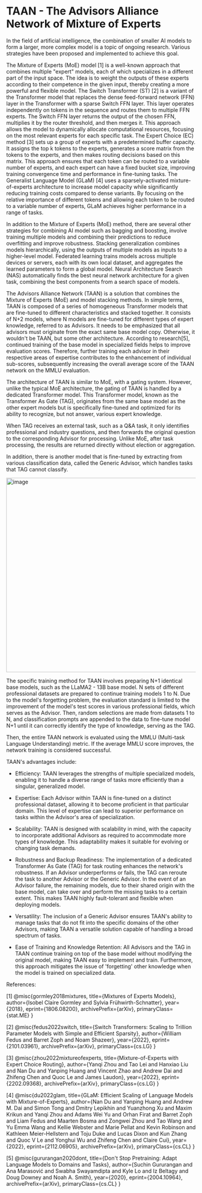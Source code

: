 # TAAN - The Advisors Alliance Network of Mixture of Experts

In the field of artificial intelligence, the combination of smaller AI models to form a larger, more complex model is a topic of ongoing research. Various strategies have been proposed and implemented to achieve this goal.

The Mixture of Experts (MoE) model [1] is a well-known approach that combines multiple "expert" models, each of which specializes in a different part of the input space. The idea is to weight the outputs of these experts according to their competence in the given input, thereby creating a more powerful and flexible model. The Switch Transformer (ST) [2] is a variant of the Transformer model that replaces the dense feed-forward network (FFN) layer in the Transformer with a sparse Switch FFN layer. This layer operates independently on tokens in the sequence and routes them to multiple FFN experts. The Switch FFN layer returns the output of the chosen FFN, multiplies it by the router threshold, and then merges it. This approach allows the model to dynamically allocate computational resources, focusing on the most relevant experts for each specific task. The Expert Choice (EC) method [3] sets up a group of experts with a predetermined buffer capacity. It assigns the top k tokens to the experts, generates a score matrix from the tokens to the experts, and then makes routing decisions based on this matrix. This approach ensures that each token can be routed to a variable number of experts, and each expert can have a fixed bucket size, improving training convergence time and performance in fine-tuning tasks. The Generalist Language Model (GLaM) [4] uses a sparsely-activated mixture-of-experts architecture to increase model capacity while significantly reducing training costs compared to dense variants. By focusing on the relative importance of different tokens and allowing each token to be routed to a variable number of experts, GLaM achieves higher performance in a range of tasks.

In addition to the Mixture of Experts (MoE) method, there are several other strategies for combining AI model such as bagging and boosting, involve training multiple models and combining their predictions to reduce overfitting and improve robustness. Stacking generalization combines models hierarchically, using the outputs of multiple models as inputs to a higher-level model. Federated learning trains models across multiple devices or servers, each with its own local dataset, and aggregates the learned parameters to form a global model. Neural Architecture Search (NAS) automatically finds the best neural network architecture for a given task, combining the best components from a search space of models.

The Advisors Alliance Network (TAAN) is a solution that combines the Mixture of Experts (MoE) and model stacking methods. In simple terms, TAAN is composed of a series of homogeneous Transformer models that are fine-tuned to different characteristics and stacked together. It consists of N+2 models, where N models are fine-tuned for different types of expert knowledge, referred to as Advisors. It needs to be emphasized that all advisors must originate from the exact same base model copy. Otherwise, it wouldn't be TAAN, but some other architecture. According to research[5], continued training of the base model in specialized fields helps to improve evaluation scores. Therefore, further training each advisor in their respective areas of expertise contributes to the enhancement of individual sub-scores, subsequently increasing the overall average score of the TAAN network on the MMLU evaluation.

The architecture of TAAN is similar to MoE, with a gating system. However, unlike the typical MoE architecture, the gating of TAAN is handled by a dedicated Transformer model. This Transformer model, known as the Transformer As Gate (TAG), originates from the same base model as the other expert models but is specifically fine-tuned and optimized for its ability to recognize, but not answer, various expert knowledge.

When TAG receives an external task, such as a Q&A task, it only identifies professional and industry questions, and then forwards the original question to the corresponding Advisor for processing. Unlike MoE, after task processing, the results are returned directly without election or aggregation. 

In addition, there is another model that is fine-tuned by extracting from various classification data, called the Generic Advisor, which handles tasks that TAG cannot classify.

<img width="516" alt="image" src="https://github.com/chattyfish/taa/blob/main/taan_general_diagram.png">


The specific training method for TAAN involves preparing N+1 identical base models, such as the LLaMA2 - 13B base model. N sets of different professional datasets are prepared to continue training models 1 to N. Due to the model's forgetting problem, the evaluation standard is limited to the improvement of the model's test scores in various professional fields, which serves as the Advisor. Then, random selections are made from datasets 1 to N, and classification prompts are appended to the data to fine-tune model N+1 until it can correctly identify the type of knowledge, serving as the TAG.

Then, the entire TAAN network is evaluated using the MMLU (Multi-task Language Understanding) metric. If the average MMLU score improves, the network training is considered successful.

TAAN's advantages include:

- Efficiency: TAAN leverages the strengths of multiple specialized models, enabling it to handle a diverse range of tasks more efficiently than a singular, generalized model.

- Expertise: Each Advisor within TAAN is fine-tuned on a distinct professional dataset, allowing it to become proficient in that particular domain. This level of expertise can lead to superior performance on tasks within the Advisor's area of specialization.

- Scalability: TAAN is designed with scalability in mind, with the capacity to incorporate additional Advisors as required to accommodate more types of knowledge. This adaptability makes it suitable for evolving or changing task demands.

- Robustness and Backup Readiness: The implementation of a dedicated Transformer As Gate (TAG) for task routing enhances the network's robustness. If an Advisor underperforms or fails, the TAG can reroute the task to another Advisor or the Generic Advisor. In the event of an Advisor failure, the remaining models, due to their shared origin with the base model, can take over and perform the missing tasks to a certain extent. This makes TAAN highly fault-tolerant and flexible when deploying models.

- Versatility: The inclusion of a Generic Advisor ensures TAAN's ability to manage tasks that do not fit into the specific domains of the other Advisors, making TAAN a versatile solution capable of handling a broad spectrum of tasks.

- Ease of Training and Knowledge Retention: All Advisors and the TAG in TAAN continue training on top of the base model without modifying the original model, making TAAN easy to implement and train. Furthermore, this approach mitigates the issue of 'forgetting' other knowledge when the model is trained on specialized data.

References:

[1] @misc{gormley2018mixtures,
      title={Mixtures of Experts Models}, 
      author={Isobel Claire Gormley and Sylvia Frühwirth-Schnatter},
      year={2018},
      eprint={1806.08200},
      archivePrefix={arXiv},
      primaryClass={stat.ME}
}

[2] @misc{fedus2022switch,
      title={Switch Transformers: Scaling to Trillion Parameter Models with Simple and Efficient Sparsity}, 
      author={William Fedus and Barret Zoph and Noam Shazeer},
      year={2022},
      eprint={2101.03961},
      archivePrefix={arXiv},
      primaryClass={cs.LG}
}

[3] @misc{zhou2022mixtureofexperts,
      title={Mixture-of-Experts with Expert Choice Routing}, 
      author={Yanqi Zhou and Tao Lei and Hanxiao Liu and Nan Du and Yanping Huang and Vincent Zhao and Andrew Dai and Zhifeng Chen and Quoc Le and James Laudon},
      year={2022},
      eprint={2202.09368},
      archivePrefix={arXiv},
      primaryClass={cs.LG}
}

[4] @misc{du2022glam,
      title={GLaM: Efficient Scaling of Language Models with Mixture-of-Experts}, 
      author={Nan Du and Yanping Huang and Andrew M. Dai and Simon Tong and Dmitry Lepikhin and Yuanzhong Xu and Maxim Krikun and Yanqi Zhou and Adams Wei Yu and Orhan Firat and Barret Zoph and Liam Fedus and Maarten Bosma and Zongwei Zhou and Tao Wang and Yu Emma Wang and Kellie Webster and Marie Pellat and Kevin Robinson and Kathleen Meier-Hellstern and Toju Duke and Lucas Dixon and Kun Zhang and Quoc V Le and Yonghui Wu and Zhifeng Chen and Claire Cui},
      year={2022},
      eprint={2112.06905},
      archivePrefix={arXiv},
      primaryClass={cs.CL}
}

[5] @misc{gururangan2020dont,
      title={Don't Stop Pretraining: Adapt Language Models to Domains and Tasks}, 
      author={Suchin Gururangan and Ana Marasović and Swabha Swayamdipta and Kyle Lo and Iz Beltagy and Doug Downey and Noah A. Smith},
      year={2020},
      eprint={2004.10964},
      archivePrefix={arXiv},
      primaryClass={cs.CL}
}
